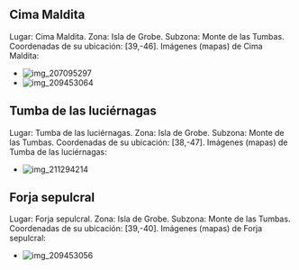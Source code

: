 ## Cima Maldita
Lugar: Cima Maldita.
Zona: Isla de Grobe.
Subzona: Monte de las Tumbas.
Coordenadas de su ubicación: [39,-46].
Imágenes (mapas) de Cima Maldita:
- ![img_207095297](https://media.discordapp.net/attachments/1115311447145193482/1115348715075543070/207095297.jpg)
- ![img_209453064](https://media.discordapp.net/attachments/1115311447145193482/1115349306921205790/209453064.jpg)

## Tumba de las luciérnagas
Lugar: Tumba de las luciérnagas.
Zona: Isla de Grobe.
Subzona: Monte de las Tumbas.
Coordenadas de su ubicación: [38,-47].
Imágenes (mapas) de Tumba de las luciérnagas:
- ![img_211294214](https://media.discordapp.net/attachments/1115311447145193482/1115350219383644302/211294214.jpg)

## Forja sepulcral
Lugar: Forja sepulcral.
Zona: Isla de Grobe.
Subzona: Monte de las Tumbas.
Coordenadas de su ubicación: [39,-40].
Imágenes (mapas) de Forja sepulcral:
- ![img_209453056](https://media.discordapp.net/attachments/1115311447145193482/1115349279045853214/209453056.jpg)